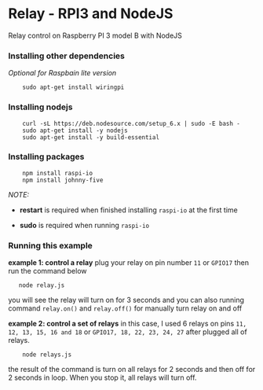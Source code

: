 # Relay - RPI3 and NodeJS

Relay control on Raspberry PI 3 model B with NodeJS


### Installing other dependencies 

_Optional for Raspbain lite version_

```
    sudo apt-get install wiringpi
```


### Installing nodejs

```
    curl -sL https://deb.nodesource.com/setup_6.x | sudo -E bash -
    sudo apt-get install -y nodejs
    sudo apt-get install -y build-essential
```


### Installing packages

```
    npm install raspi-io
    npm install johnny-five
```


_NOTE:_ 

* __restart__ is required when finished installing `raspi-io` at the first time

* __sudo__ is required when running `raspi-io`


### Running this example

__example 1: control a relay__
plug your relay on pin number `11` or `GPIO17` then run the command below

```
   node relay.js
```

you will see the relay will turn on for 3 seconds and you can also running command `relay.on()` and `relay.off()` for manually turn relay on and off

__example 2: control a set of relays__
in this case, I used 6 relays on pins `11, 12, 13, 15, 16 and 18` or `GPIO17, 18, 22, 23, 24, 27` after plugged all of relays.

```
    node relays.js
```

the result of the command is turn on all relays for 2 seconds and then off for 2 seconds in loop.
When you stop it, all relays will turn off.


